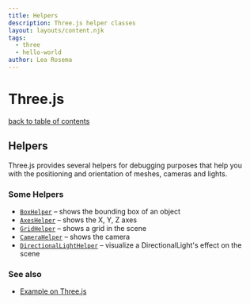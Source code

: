```yaml
---
title: Helpers
description: Three.js helper classes
layout: layouts/content.njk
tags:
  - three
  - hello-world
author: Lea Rosema
---
```


# Three.js

[back to table of contents](../)

## Helpers

Three.js provides several helpers for debugging purposes that help you with the positioning and
orientation of meshes, cameras and lights.

### Some Helpers

- [`BoxHelper`](https://threejs.org/docs/index.html#api/en/helpers/BoxHelper) – shows the bounding box of an object
- [`AxesHelper`](https://threejs.org/docs/index.html#api/en/helpers/AxesHelper) – shows the X, Y, Z axes
- [`GridHelper`](https://threejs.org/docs/index.html#api/en/helpers/GridHelper) – shows a grid in the scene
- [`CameraHelper`](https://threejs.org/docs/index.html#api/en/helpers/CameraHelper) – shows the camera
- [`DirectionalLightHelper`](https://threejs.org/docs/index.html#api/en/helpers/DirectionalLightHelper) – visualize a DirectionalLight's effect on the scene

### See also

- [Example on Three.js](https://threejs.org/examples/#webgl_helpers)
